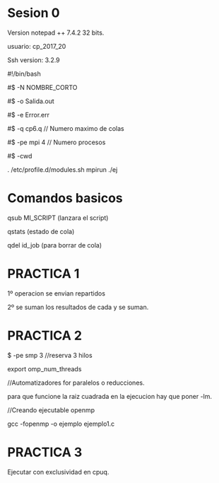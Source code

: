 # Sesion 0

Version notepad ++ 7.4.2 32 bits.

usuario: cp_2017_20

Ssh version: 3.2.9

#!/bin/bash

#$ -N NOMBRE_CORTO

#$ -o Salida.out

#$ -e Error.err

#$ -q cp6.q  // Numero maximo de colas

#$ -pe mpi 4 // Numero procesos

#$ -cwd

. /etc/profile.d/modules.sh
mpirun ./ej 

Comandos basicos
===
qsub MI_SCRIPT (lanzara el script)

qstats (estado de cola)

qdel id_job (para borrar de cola)

# PRACTICA 1

1º operacion se envian repartidos

2º se suman los resultados de cada y se suman.

# PRACTICA 2

$ -pe smp 3 //reserva 3 hilos

export omp_num_threads

//Automatizadores for paralelos o reducciones.

para que funcione la raiz cuadrada en la ejecucion hay que poner -lm.

//Creando ejecutable openmp

gcc -fopenmp -o ejemplo ejemplo1.c

# PRACTICA 3

Ejecutar con exclusividad en cpuq.

